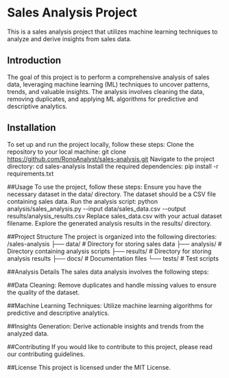 # Sales Analysis Project
This is a sales analysis project that utilizes machine learning techniques to analyze and derive insights from sales data.

## Introduction
The goal of this project is to perform a comprehensive analysis of sales data, leveraging machine learning (ML) techniques to uncover patterns, trends, and valuable insights. The analysis involves cleaning the data, removing duplicates, and applying ML algorithms for predictive and descriptive analytics.

## Installation
To set up and run the project locally, follow these steps:
Clone the repository to your local machine:
git clone https://github.com/RonoAnalyst/sales-analysis.git
Navigate to the project directory:
cd sales-analysis
Install the required dependencies:
pip install -r requirements.txt

##Usage
To use the project, follow these steps:
Ensure you have the necessary dataset in the data/ directory. The dataset should be a CSV file containing sales data.
Run the analysis script:
python analysis/sales_analysis.py --input data/sales_data.csv --output results/analysis_results.csv
Replace sales_data.csv with your actual dataset filename.
Explore the generated analysis results in the results/ directory.

##Project Structure
The project is organized into the following directories:
/sales-analysis
    ├── data/                  # Directory for storing sales data
    ├── analysis/              # Directory containing analysis scripts
    ├── results/               # Directory for storing analysis results
    ├── docs/                  # Documentation files
    └── tests/                 # Test scripts
    
##Analysis Details
The sales data analysis involves the following steps:

##Data Cleaning:
Remove duplicates and handle missing values to ensure the quality of the dataset.

##Machine Learning Techniques:
Utilize machine learning algorithms for predictive and descriptive analytics.

##Insights Generation:
Derive actionable insights and trends from the analyzed data.

##Contributing
If you would like to contribute to this project, please read our contributing guidelines.

##License
This project is licensed under the MIT License.
